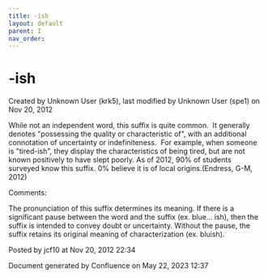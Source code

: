 ```yaml
---
title: -ish
layout: default
parent: I
nav_order:
---
```


# -ish

Created by  Unknown User (krk5), last modified by  Unknown User (spe1) on Nov 20, 2012

While not an independent word, this suffix is quite common.  It generally denotes &quot;possessing the quality or characteristic of&quot;, with an additional connotation of uncertainty or indefiniteness.  For example, when someone is &quot;tired-ish&quot;, they display the characteristics of being tired, but are not known positively to have slept poorly. As of 2012, 90% of students surveyed know this suffix. 0% believe it is of local origins.(Endress, G-M, 2012)

Comments:

The pronunciation of this suffix determines its meaning. If there is a significant pause between the word and the suffix (ex. blue... ish), then the suffix is intended to convey doubt or uncertainty. Without the pause, the suffix retains its original meaning of characterization (ex. bluish).

Posted by jcf10 at Nov 20, 2012 22:34

Document generated by Confluence on May 22, 2023 12:37


